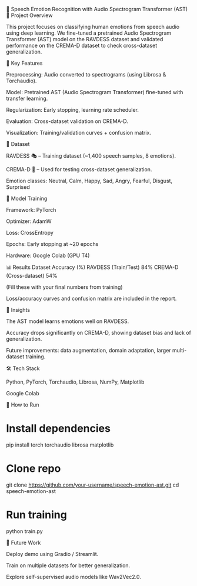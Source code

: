 🎵 Speech Emotion Recognition with Audio Spectrogram Transformer (AST)
📌 Project Overview

This project focuses on classifying human emotions from speech audio using deep learning.
We fine-tuned a pretrained Audio Spectrogram Transformer (AST) model on the RAVDESS dataset and validated performance on the CREMA-D dataset to check cross-dataset generalization.

🚀 Key Features

Preprocessing: Audio converted to spectrograms (using Librosa & Torchaudio).

Model: Pretrained AST (Audio Spectrogram Transformer) fine-tuned with transfer learning.

Regularization: Early stopping, learning rate scheduler.

Evaluation: Cross-dataset validation on CREMA-D.

Visualization: Training/validation curves + confusion matrix.

📂 Dataset

RAVDESS 🎭 – Training dataset (~1,400 speech samples, 8 emotions).

CREMA-D 🎤 – Used for testing cross-dataset generalization.

Emotion classes:
Neutral, Calm, Happy, Sad, Angry, Fearful, Disgust, Surprised

🧠 Model Training

Framework: PyTorch

Optimizer: AdamW

Loss: CrossEntropy

Epochs: Early stopping at ~20 epochs

Hardware: Google Colab (GPU T4)

📊 Results
Dataset	Accuracy (%)
RAVDESS (Train/Test)	84%
CREMA-D (Cross-dataset)	54%

(Fill these with your final numbers from training)

Loss/accuracy curves and confusion matrix are included in the report.

📌 Insights

The AST model learns emotions well on RAVDESS.

Accuracy drops significantly on CREMA-D, showing dataset bias and lack of generalization.

Future improvements: data augmentation, domain adaptation, larger multi-dataset training.

🛠️ Tech Stack

Python, PyTorch, Torchaudio, Librosa, NumPy, Matplotlib

Google Colab

📜 How to Run
# Install dependencies
pip install torch torchaudio librosa matplotlib

# Clone repo
git clone https://github.com/your-username/speech-emotion-ast.git
cd speech-emotion-ast

# Run training
python train.py

🎯 Future Work

Deploy demo using Gradio / Streamlit.

Train on multiple datasets for better generalization.

Explore self-supervised audio models like Wav2Vec2.0.
